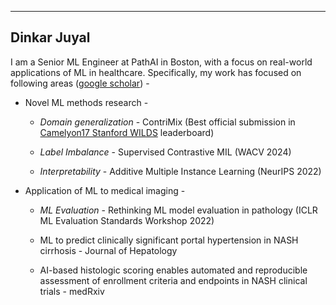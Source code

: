 ---
## Dinkar Juyal

I am a Senior ML Engineer at PathAI in Boston, with a focus on real-world applications of ML in healthcare. Specifically, my work has focused on following areas ([google scholar](https://scholar.google.com/citations?user=WOJgVp4AAAAJ&hl=en)) -

* Novel ML methods research -

  + *Domain generalization* - ContriMix (Best official submission in [Camelyon17 Stanford WILDS](https://wilds.stanford.edu/leaderboard/#camelyon17) leaderboard)

  + *Label Imbalance* - Supervised Contrastive MIL (WACV 2024)
  + *Interpretability* - Additive Multiple Instance Learning (NeurIPS 2022)


  

* Application of ML to medical imaging -
  
  + *ML Evaluation* - Rethinking ML model evaluation in pathology (ICLR ML Evaluation Standards Workshop 2022)

  + ML to predict clinically significant portal hypertension in NASH cirrhosis - Journal of Hepatology

  + AI-based histologic scoring enables automated and reproducible assessment of enrollment criteria and endpoints in NASH clinical trials - medRxiv

